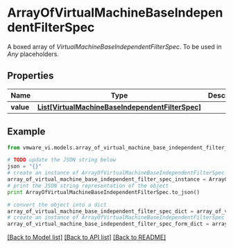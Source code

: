 # ArrayOfVirtualMachineBaseIndependentFilterSpec

A boxed array of *VirtualMachineBaseIndependentFilterSpec*. To be used in *Any* placeholders. 

## Properties
Name | Type | Description | Notes
------------ | ------------- | ------------- | -------------
**value** | [**List[VirtualMachineBaseIndependentFilterSpec]**](VirtualMachineBaseIndependentFilterSpec.md) |  | 

## Example

```python
from vmware_vi.models.array_of_virtual_machine_base_independent_filter_spec import ArrayOfVirtualMachineBaseIndependentFilterSpec

# TODO update the JSON string below
json = "{}"
# create an instance of ArrayOfVirtualMachineBaseIndependentFilterSpec from a JSON string
array_of_virtual_machine_base_independent_filter_spec_instance = ArrayOfVirtualMachineBaseIndependentFilterSpec.from_json(json)
# print the JSON string representation of the object
print ArrayOfVirtualMachineBaseIndependentFilterSpec.to_json()

# convert the object into a dict
array_of_virtual_machine_base_independent_filter_spec_dict = array_of_virtual_machine_base_independent_filter_spec_instance.to_dict()
# create an instance of ArrayOfVirtualMachineBaseIndependentFilterSpec from a dict
array_of_virtual_machine_base_independent_filter_spec_form_dict = array_of_virtual_machine_base_independent_filter_spec.from_dict(array_of_virtual_machine_base_independent_filter_spec_dict)
```
[[Back to Model list]](../README.md#documentation-for-models) [[Back to API list]](../README.md#documentation-for-api-endpoints) [[Back to README]](../README.md)


